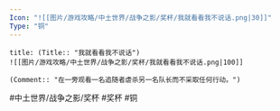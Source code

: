 ```yaml
---
Icon: "![[图片/游戏攻略/中土世界/战争之影/奖杯/我就看看我不说话.png|30]]"
Type: "铜"
---
```

```ad-common-bronze-trophy
title: (Title:: "我就看看我不说话")
![[图片/游戏攻略/中土世界/战争之影/奖杯/我就看看我不说话.png|100]]

(Comment:: "在一旁观看一名追随者虐杀另一名队长而不采取任何行动。")
```

#中土世界/战争之影/奖杯 #奖杯 #铜
